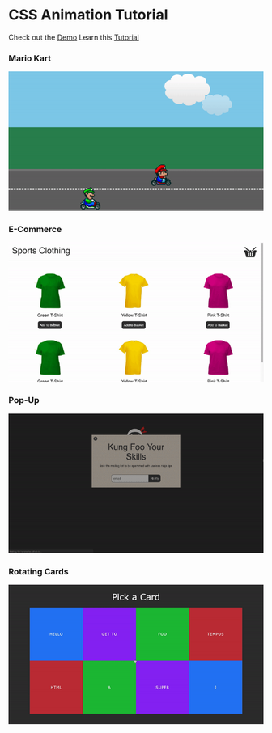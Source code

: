 # CSS Animation Tutorial

Check out the [Demo](https://honmetha.github.io/css-animation-tutorial-net-ninja/)
Learn this [Tutorial](https://www.youtube.com/watch?v=jgw82b5Y2MU&list=PL4cUxeGkcC9iGYgmEd2dm3zAKzyCGDtM5)

### Mario Kart

<a href="https://honmetha.github.io/css-animation-tutorial-net-ninja/mario-examples/index.html">
<img src="/images/mario-kart.gif" alt="Mario Kart" >
</a>

### E-Commerce

<a href="https://honmetha.github.io/css-animation-tutorial-net-ninja/web-examples/basket.html">
<img src="/images/e-commerce.gif" alt="E-Commerce" >
</a>

### Pop-Up

<a href="https://honmetha.github.io/css-animation-tutorial-net-ninja/web-examples/pop-up.html">
<img src="/images/pop-up.gif" alt="Pop-Up" >
</a>

### Rotating Cards

<a href="https://honmetha.github.io/css-animation-tutorial-net-ninja/rotate-examples/panels.html">
<img src="/images/rotating-cards.gif" alt="Rotating Cards" >
</a>
